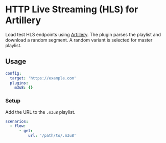 # HTTP Live Streaming (HLS) for Artillery

Load test HLS endpoints using [Artillery](https://artillery.io). The plugin parses the playlist and download a random segment. A random variant is selected for master playlist.

## Usage

```yaml
config:
  target: 'https://example.com'
  plugins:
    m3u8: {}
```

### Setup

Add the URL to the `.m3u8` playlist.

```yaml
scenarios:
  - flow:
      - get:
          url: '/path/to/.m3u8'
```
